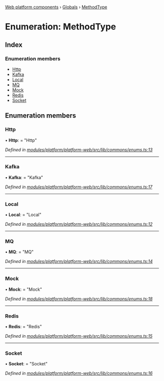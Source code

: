 [Web platform components](../README.md) › [Globals](../globals.md) › [MethodType](methodtype.md)

# Enumeration: MethodType

## Index

### Enumeration members

* [Http](methodtype.md#http)
* [Kafka](methodtype.md#kafka)
* [Local](methodtype.md#local)
* [MQ](methodtype.md#mq)
* [Mock](methodtype.md#mock)
* [Redis](methodtype.md#redis)
* [Socket](methodtype.md#socket)

## Enumeration members

###  Http

• **Http**: = "Http"

*Defined in [modules/platform/platform-web/src/lib/commons/enums.ts:13](https://github.com/nodulusteam/methodus.dev/blob/58b1bce/modules/platform/platform-web/src/lib/commons/enums.ts#L13)*

___

###  Kafka

• **Kafka**: = "Kafka"

*Defined in [modules/platform/platform-web/src/lib/commons/enums.ts:17](https://github.com/nodulusteam/methodus.dev/blob/58b1bce/modules/platform/platform-web/src/lib/commons/enums.ts#L17)*

___

###  Local

• **Local**: = "Local"

*Defined in [modules/platform/platform-web/src/lib/commons/enums.ts:12](https://github.com/nodulusteam/methodus.dev/blob/58b1bce/modules/platform/platform-web/src/lib/commons/enums.ts#L12)*

___

###  MQ

• **MQ**: = "MQ"

*Defined in [modules/platform/platform-web/src/lib/commons/enums.ts:14](https://github.com/nodulusteam/methodus.dev/blob/58b1bce/modules/platform/platform-web/src/lib/commons/enums.ts#L14)*

___

###  Mock

• **Mock**: = "Mock"

*Defined in [modules/platform/platform-web/src/lib/commons/enums.ts:18](https://github.com/nodulusteam/methodus.dev/blob/58b1bce/modules/platform/platform-web/src/lib/commons/enums.ts#L18)*

___

###  Redis

• **Redis**: = "Redis"

*Defined in [modules/platform/platform-web/src/lib/commons/enums.ts:15](https://github.com/nodulusteam/methodus.dev/blob/58b1bce/modules/platform/platform-web/src/lib/commons/enums.ts#L15)*

___

###  Socket

• **Socket**: = "Socket"

*Defined in [modules/platform/platform-web/src/lib/commons/enums.ts:16](https://github.com/nodulusteam/methodus.dev/blob/58b1bce/modules/platform/platform-web/src/lib/commons/enums.ts#L16)*
